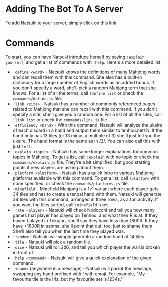 # Adding The Bot To A Server

To add Natsuki to your server, simply click on [this link](https://discordapp.com/api/oauth2/authorize?client_id=629290905723076609&permissions=330816&scope=bot).

# Commands

To start, you can have Natsuki introduce herself by saying `!explain yourself`, and get a list of commands with `!help`. Here's a more detailed list.

* `!define <word>` - Natsuki knows the definitions of many Mahjong words and can recall them with this command. She also has a built-in dictionary for a large number of English words as an added bonus. If you don't specify a word, she'll pick a random Mahjong term that she knows. For a list of all the terms, call `!define list` or check the `commands/define.js` file.
* `!link <site>` - Natsuki has a number of commonly referenced pages related to Mahjong that she can recall with this command. If you don't specify a site, she'll give you a random one. For a list of all the sites, call `!link list` or check the `commands/link.js` file.
* `!efficiency <hand>` - With this command, Natsuki will analyze the ukeire of each discard in a hand and output them similar to tenhou.net/2/. If the hand only has 13 tiles (or 13 minus a multiple of 3) she'll just tell you the ukeire. The hand format is the same as in /2/. You can also call this with just `!eff`.
* `!explain <topic>` - Natsuki has some longer explanations for common topics in Mahjong. To get a list, call `!explain` with no topic or check the `commands/explain.js` file. They're a bit simplified, but good starting points if new players are asking about them.
* `!platform <platform>` - Natsuki has a quick intro to various Mahjong platforms available with this command. To get a list, call `!platform` with none specified, or check the `commands/platforms.js` file.
* `!minefield` - Minefield Mahjong is a 1v1 variant where each player gets 34 tiles and has to create a tenpai hand with them. Natsuki will generate 34 tiles with this command, arranged in three rows, as a fun activity. If you want the tiles sorted, call `!minefield sort`.
* `!rate <player>` - Natsuki will check Nodocchi and tell you how many games that player has played on Tenhou, and what their R is at. If they haven't played in Tokujou, she'll say they have less than 1800R. If they have >1800R in sanma, she'll point that out, too, just to shame them. She'll also tell you when the last time they played was.
* `!random` - Natsuki will simply generate a random hand of 14 tiles.
* `!tile` - Natsuki will pick a random tile.
* `!dice` - Natsuki will roll 2d6, and tell you which player the wall is broken in front of.
* `!help <command>` - Natsuki will give a quick explanation of the given command.
* `!<hand>` (anywhere in a message) - Natsuki will parrot the message, swapping any hand prefixed with ! with emoji. For example, "My favourite tile is the !4z, but my favourite set is !234s."
